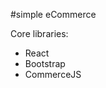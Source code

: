 #simple eCommerce

Core libraries: 
<ul>
  <li>React</li>
  <li>Bootstrap</li>
  <li>CommerceJS</li>
</ul>
